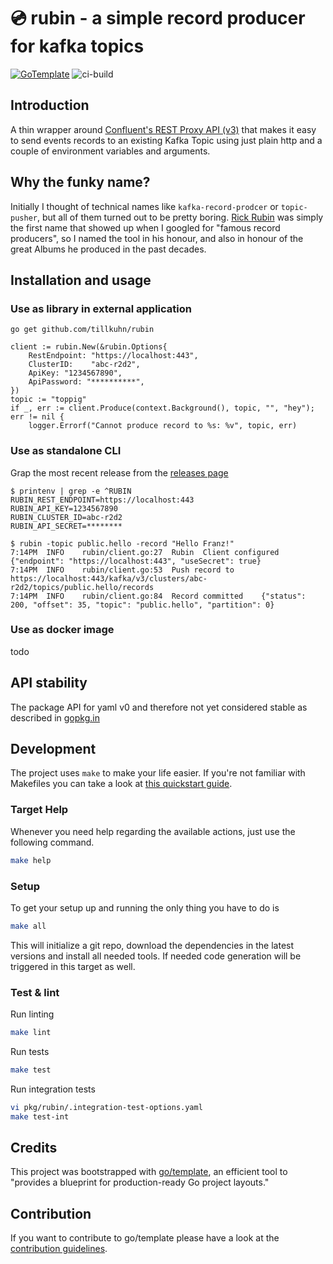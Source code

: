 # 💿 rubin - a simple record producer for kafka topics

[![GoTemplate](https://img.shields.io/badge/go/template-black?logo=go)](https://github.com/SchwarzIT/go-template)
![ci-build](https://github.com/tillkuhn/rubin/actions/workflows/main.yml/badge.svg)

## Introduction

A thin wrapper around [Confluent's  REST Proxy API (v3)](https://docs.confluent.io/platform/current/kafka-rest/api.html#records-v3) that makes it easy to send 
events records to an existing Kafka Topic using just plain http and a couple of environment variables and arguments.

## Why the funky name?

Initially I thought of technical names like `kafka-record-prodcer` or `topic-pusher`, but all of them turned out to be pretty boring. [Rick Rubin](https://en.wikipedia.org/wiki/Rick_Rubin) was simply the first name that showed up when I googled for "famous record producers", so I named the tool in his honour, and also in honour of the great Albums he produced in the past decades.


## Installation and usage

### Use as library in external application


```
go get github.com/tillkuhn/rubin
```
```
client := rubin.New(&rubin.Options{
	RestEndpoint: "https://localhost:443",
	ClusterID:    "abc-r2d2",
	ApiKey: "1234567890",
	ApiPassword: "**********",
})
topic := "toppig"
if _, err := client.Produce(context.Background(), topic, "", "hey"); err != nil {
	logger.Errorf("Cannot produce record to %s: %v", topic, err)

```
### Use as standalone CLI

Grap the most recent release from the [releases page](https://github.com/tillkuhn/rubin/releases)

```
$ printenv | grep -e ^RUBIN
RUBIN_REST_ENDPOINT=https://localhost:443
RUBIN_API_KEY=1234567890
RUBIN_CLUSTER_ID=abc-r2d2
RUBIN_API_SECRET=********
```
```
$ rubin -topic public.hello -record "Hello Franz!"
7:14PM	INFO	rubin/client.go:27	Rubin  Client configured	{"endpoint": "https://localhost:443", "useSecret": true}
7:14PM	INFO	rubin/client.go:53	Push record to https://localhost:443/kafka/v3/clusters/abc-r2d2/topics/public.hello/records
7:14PM	INFO	rubin/client.go:84	Record committed	{"status": 200, "offset": 35, "topic": "public.hello", "partition": 0}
```

### Use as docker image

todo

## API stability

The package API for yaml v0 and therefore not yet considered stable as described in [gopkg.in](https://gopkg.in)

## Development

The project uses `make` to make your life easier. If you're not familiar with Makefiles you can take a look at [this quickstart guide](https://makefiletutorial.com).

### Target Help 

Whenever you need help regarding the available actions, just use the following command.

```bash
make help
```

### Setup

To get your setup up and running the only thing you have to do is

```bash
make all
```

This will initialize a git repo, download the dependencies in the latest versions and install all needed tools.
If needed code generation will be triggered in this target as well.

### Test & lint

Run linting

```bash
make lint
```

Run tests

```bash
make test
```

Run integration tests

```bash
vi pkg/rubin/.integration-test-options.yaml
make test-int	
```

## Credits

This project was bootstrapped with [go/template](https://github.com/SchwarzIT/go-template), an efficient tool to "provides a blueprint for production-ready Go project layouts."

## Contribution
If you want to contribute to go/template please have a look at the [contribution guidelines](./CONTRIBUTING.md).

